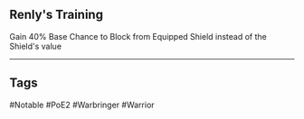 ## Renly's Training
Gain 40% Base Chance to Block from Equipped Shield instead of the Shield's value

---
## Tags
#Notable
#PoE2
#Warbringer
#Warrior
